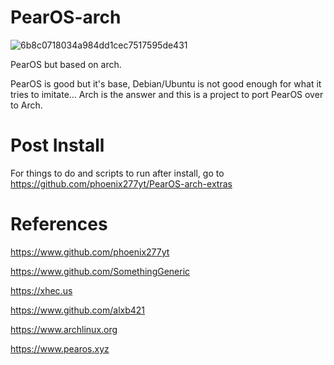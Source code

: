 # PearOS-arch
![6b8c0718034a984dd1cec7517595de431](https://user-images.githubusercontent.com/73348506/114875519-368ecd80-9db2-11eb-869f-df0494d99528.png)

PearOS but based on arch.


PearOS is good but it's base, Debian/Ubuntu is not good enough for what it tries to imitate...
Arch is the answer and this is a project to port PearOS over to Arch.

# Post Install
For things to do and scripts to run after install, go to https://github.com/phoenix277yt/PearOS-arch-extras

# References

https://www.github.com/phoenix277yt

https://www.github.com/SomethingGeneric

https://xhec.us

https://www.github.com/alxb421

https://www.archlinux.org

https://www.pearos.xyz
